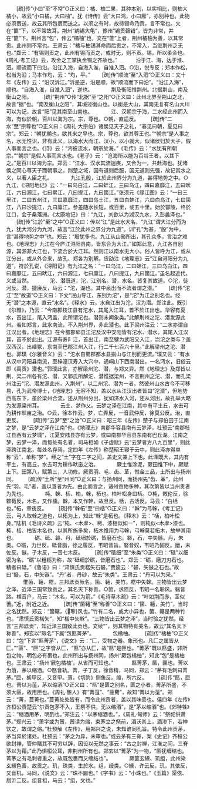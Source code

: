 <!-- { "loadSidebar": true } -->
　　[疏]传“小曰”至“不常”○正义曰：橘、柚二果，其种本别，以实相比，则柚大橘小，故云“小曰橘，大曰柚”。犹《诗传》云“大曰鸿，小曰雁”，亦别种也。此物必须裹送，故云其所包裹而送之。以须之有时，故待锡命乃贡，言不常也。文在“篚”下，以不常故耳。荆州“纳锡大龟”，豫州“锡贡磬错”，皆为非常，并在“篚”下。荆州言“包”，传云“橘柚”也，文在“篚”上者，荆州橘柚为善，以其常贡。此州则不常也。王肃云：“橘与柚锡其命而后贡之，不常入，当继荆州乏无也。”郑云：“有锡则贡之，此州有锡而贡之，或时无，则不贡。锡，所以柔金也。《周礼·考工记》云，攻金之工掌执金锡之齐故也。”
　
　　沿于江、海，达于淮、泗。顺流而下曰沿。沿江入海，自海入淮，自淮入泗。○沿，悦专反；郑本作松，松当为沿；马本作均，云：“均，平。” 
　　[疏]传“顺流”至“入泗”○正义曰：文十年《左传》云：“沿汉泝江。”泝是逆，沿是顺，故“顺流而下曰沿”。“沿江入海”，顺也。“自海入淮，自淮入泗”，逆也。
　
　　荆及衡阳惟荆州。北据荆山，南及衡山之阳。 
　　[疏]“荆州”○传“北据”至“之阳”○正义曰：此州北界至荆山之北，故言“据”也。“南及衡山之阳”，其境过衡山也。以衡是大山，其南无复有名山大川可以为记，故言“阳”见其南至山南也。
　
　　江、汉朝宗于海，二水经此州而入海，有似於朝，百川以海为宗。宗，尊也。○朝，直遥反。 
　　[疏]传“二水”至“宗尊也”○正义曰：《周礼·大宗伯》诸侯见天子之礼，“春见曰朝，夏见曰宗”。郑云：“朝犹朝也，欲其来之早也。宗，尊也，欲其尊王也。”“朝宗”是人事之名，水无性识，非有此义。以海水大而江、汉小，以小就大，似诸侯归於天子，假人事而言之也。《诗》云：“沔彼流水，朝宗於海。”《毛传》云：“水犹有所朝宗。”“朝宗”是假人事而言水也。《老子》云：“沧海所以能为百谷王者，以其下之。”是百川以海为宗。郑云：“江水、汉水其流遄疾，又合为一，共赴海也。犹诸侯之同心尊天子而朝事之。荆楚之域，国有道则后服，国无道则先强，故记其水之义，以著人臣之礼。
　
　　九江孔殷，江於此州界分为九道，甚得地势之中。○九江，《浔阳地记》云：“一曰乌白江，二曰蚌江，三曰乌江，四曰嘉靡江，五曰畎江，六曰源江，七曰累江，八曰提江，九曰箘江。”张须元《缘江图》云：“一曰三里江，二曰五州江，三曰嘉靡江，四曰乌土江，五曰白蚌江，六曰白乌江，七曰箘江，八曰沙提江，九曰廪江。参差随水长短，或百里，或五十里。始於鄂陵，终於江口，会于桑落洲。《太康地记》曰：“九江，刘歆以为湖汉九水，入彭蠡泽也。” 
　　[疏]传“江於”至“之中”○正义曰：传以“江”是此水大名，“九江”谓大江分而为九，犹大河分为九河，故言“江於此州之界分为九道”。训“孔”为甚，“殷”为中，言“甚得地势之中”也。郑云：“殷犹多也。九江从山谿所出，其孔众多，言治之难也。《地理志》九江在今庐江浔阳县南，皆东合为大江。”如郑此意，九江各自别源，其源非大江也，下流合於大江耳。然则江以南水无大小，俗人皆呼为江，或从江分出，或从外合来，故孔、郑各为别解。应劭注《地理志》云“江自浔阳分为九道”，符於孔说，《浔阳记》有九江之名：“一曰乌江，二曰蚌江，三曰乌白江，四曰嘉靡江，五曰畎江，六曰源江，七曰廪江，八曰提江，九曰箘江。”虽名起近代，义或当然。
　
　　沱、潜既道，沱，江别名。潜，水名。皆复其故道。○沱，徒河反。潜，捷廉反，马云：“沱，湖也。其中泉出而不流者谓之潜。” 
　　[疏]传“沱江”至“故道”○正义曰：下文“泯山导江，东别为沱”，是“沱”为江之别名也。经无“潜”之本源，直云“水名”。《释水》云，水自江出为沱，汉为潜。郑注此，既引《尔雅》，乃云：“今南郡枝江县有沱水，其尾入江耳，首不於江出也。华容有夏水，首出江，尾入沔盖，此所谓沱也。潜则未闻象类。”此解荆州之沱、潜发源此州。若如郑言，此水南流，不入荆州界，非此潜也。此下梁州注云：“二水亦谓自江汉出者。《地理志》在今蜀郡郓县江沱及汉中安阳皆有沱水、潜水，其尾入江汉耳，首不於此出。江源有寿阝江，首出江，南至犍为武阳又入江，岂沱之类与？盖汉西汉，出嶓冢，东南至巴郡江州入江，行二千七百六十里。”此解梁州之沱、潜也。郭璞《尔雅音义》云：“沱水自蜀郡都水县揃山与江别而更流。”璞又云：“有水从汉中沔阳县南流，至梓潼汉寿入大穴中，通峒山下西南潜出，一名沔水，旧俗云即《禹贡》潜也。”郭璞此言，亦解梁州沱、潜，与郑又异。然《地理志》及郑皆以荆、梁二州各有沱、潜，又郭氏所解沱、潜惟据梁州，不言荆州之沱、潜，而孔梁州注云“沱、潜发源此州，入荆州”，以二州沱、潜为一者。然彼州山水古今不可移易，孔为武帝博士，《地理志》无容不知，盖以水从江汉出者皆曰“沱潜”，但地势西高东下，虽於梁州合流，还从荆州分出，犹如济水入河，还从河出，故孔举大略为发源梁州耳。
　
　　云土、梦作乂。云梦之泽在江南，其中有平土丘，水去可为耕作畎亩之治。○云，徐本作云。梦，亡弄反，一音武仲反，徐莫公反。治，直吏反。 
　　[疏]传“云梦”至“之治”○正义曰：昭三年《左传》楚子与郑伯田于江南之梦，是“云梦之泽在江南”也。《地理志》南郡华容县南有云梦泽，杜预云“南郡枝江县西有云梦城”，江夏安陆县亦有云梦，或曰南郡华容县东南有巴丘湖。江南之梦，云梦一泽，而每处有名者，司马相如《子虚赋》云“云梦者方八九百里”，则此泽跨江南北，每处名存焉。定四年《左传》称楚昭王寝于云中，则此泽亦得单称“云”，单称“梦”。经之“土”字在二字之间，盖史文兼上下也。此泽既大，其内有平土，有高丘，水去可为耕作畎亩之治。
　
　　厥土惟涂泥，厥田惟下中，厥赋上下。田第八，赋第三，人功修。厥贡羽、毛、齿、革，惟金三品，土所出与扬州同。 
　　[疏]传“土所”至“州同”○正义曰：与扬州同，而扬州先“齿、革”，此州先“羽、毛”者，盖以善者为先。由此而言之，诸州贡物多种，其次第皆以当州贵者为先也。
　
　　杶、榦、栝、柏，榦，柘也。柏叶松身曰栝。○杶，敕伦反，徐敕荀反，木名，又作櫄。榦，本又作幹，故旦反。栝，古活反。马云：“白栝也。”柘，章夜反。 
　　[疏]传“榦柘”至“曰栝”○正义曰：“榦”为弓榦，《考工记》云，弓人取榦之道也，以柘为上，知此“榦”是柘也。《释木》云：“栝，柏叶松身。”陆机《毛诗义疏》云“杶、<木虖>、栲、漆相似如一”，则杶似<木虖>漆也。杶、栝、柏皆木名也，以其所施多矣，柘木惟用为弓榦，弓榦莫若柘木，故举其用也。
　
　　砺、砥、砮、丹，砥细於砺，皆磨石也。砮，石，中矢镞。丹，朱类。○砺，力世反。砥音脂，徐之履反，韦昭音旨。砮音奴，韦昭乃固反。磨，末佐反。镞，子木反，一音七木反。 
　　[疏]传“砥细”至“朱类”○正义曰：“砥”以细密为名，“砺”以粗粝为称，故“砥细於砺，皆磨石也”。郑云：“砺，磨刀刃石也。精者曰砥。”《鲁语》曰：“肃慎氏贡楛矢石砮。”贾逵云：“砮，矢镞之石也。”故曰“砮，石，中矢镞”。“丹”者，丹砂，故云“朱类”。王肃云：“丹可以为采。”
　
　　惟菌、簵、楛，三邦厎贡厥名。箘、簵，美竹。楛中矢榦。三物皆出云梦之泽，近泽三国常致贡之，其名天下称善。○箘，求陨反，韦昭一名聆风。簵音路。楛音户，马云：“木名，可以为箭。”《毛诗草木疏》云：“叶如荆而赤，茎似蓍。”近，附近之近。 
　　[疏]传“箘簵”至“称善”○正义曰：“箘、簵，美竹”，当时之名犹然。郑云：“箘簵，{聆}风也。”竹有二名，或大小异也，箘、簵是两种竹也。“肃慎氏贡楛矢”，知“楛中矢榦”。“三物皆出云梦之泽”，当时验之犹然。经言“三邦厎贡”，知近泽三国致此贡也。文续“”，则其物特有美名，故云“其名天下称善”。郑玄以“厥名”下属“包匦菁茅”。
　
　　包橘柚。 
　　[疏]传“橘柚”○正义曰：“包”下言“匦菁茅”，《说文》云：“匚，受物之器。象形也。凡匚之属皆从匚。”“匮”、“匣”之字皆从匚，“匦”亦从匚，故“匦”是匣也。“菁茅”既以匦盛，非所包之物，明包必有裹也。此州所出与扬州同，扬州“厥包橘柚”，知此“包”是橘柚也。王肃云：“扬州‘厥包橘柚’，从省而可知也。”
　
　　匦菁茅，匦，匣也。菁以为菹，茅以缩酒。○匦音轨。菁，子丁反，徐音精，马同，郑云：“茅有毛刺曰菁茅。”匣，胡甲反，又音甲。菹，《切韵》侧鱼反。缩，所六反。 
　　[疏]传“匦，匣也。菁以为菹，茅以缩酒”○正义曰：“匦”是匮之别名，匮之小者。菁茅所盛，不须大匮，故用匣也。《周礼·醢人》有“菁菹”、“鹿臡”，故知“菁以为菹”。郑云：“菁，蔓菁也。”蔓菁处处皆有，而令此州贡者，盖以其味善也。僖四年《左传》齐桓公责楚云“尔贡包茅不入，王祭不供，无以缩酒”，是“茅以缩酒”也。《郊特牲》云：“缩酒用茅，明酌也。”郑注云：“以茅缩酒也。”，《周礼·甸师》云：“祭祀供萧茅。”郑兴云：“萧字或为莤，莤读为缩，束茅立之祭前，酒沃其上，酒渗下，若神饮之，故谓之缩。”杜预解《左传》，用郑兴之说，未知谁同孔旨。特令此州贡茅，茅当异於诸处。杜预云：“茅之为异，未审也。”或云茅有三脊，案《史记》齐桓公欲封禅，管仲睹其不可穷以辞，因设以无然之事云：“古之封禅，江淮之间，三脊茅以为藉。”此乃惧桓公耳，非荆州所有也。郑玄以“菁茅”为一物，“匦犹缠结也。菁茅之有毛刺者重之，故既包裹而又缠结也”。
　
　　厥篚玄纁、玑组，此州染玄纁色善，故贡之。玑，珠类，生於水。组，绶类。○纁，许云反。玑，其依反，又音机，马同，《说文》云：“珠不圜也。”《字书》云：“小珠也。”《玉篇》渠依、居沂二反。组音祖，马云：“组，文也。” 

